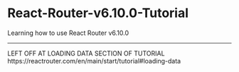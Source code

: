 # React-Router-v6.10.0-Tutorial
Learning how to use React Router v6.10.0



<hr />
LEFT OFF AT LOADING DATA SECTION OF TUTORIAL
https://reactrouter.com/en/main/start/tutorial#loading-data